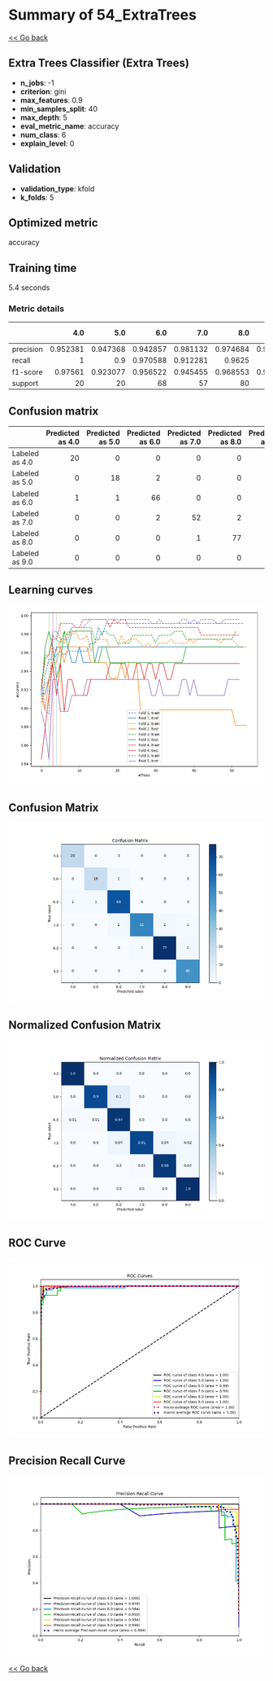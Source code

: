# Summary of 54_ExtraTrees

[<< Go back](../README.md)


## Extra Trees Classifier (Extra Trees)
- **n_jobs**: -1
- **criterion**: gini
- **max_features**: 0.9
- **min_samples_split**: 40
- **max_depth**: 5
- **eval_metric_name**: accuracy
- **num_class**: 6
- **explain_level**: 0

## Validation
 - **validation_type**: kfold
 - **k_folds**: 5

## Optimized metric
accuracy

## Training time

5.4 seconds

### Metric details
|           |       4.0 |       5.0 |       6.0 |       7.0 |       8.0 |       9.0 |   accuracy |   macro avg |   weighted avg |   logloss |
|:----------|----------:|----------:|----------:|----------:|----------:|----------:|-----------:|------------:|---------------:|----------:|
| precision |  0.952381 |  0.947368 |  0.942857 |  0.981132 |  0.974684 |  0.941176 |   0.959044 |    0.9566   |       0.959676 |  0.246329 |
| recall    |  1        |  0.9      |  0.970588 |  0.912281 |  0.9625   |  1        |   0.959044 |    0.957561 |       0.959044 |  0.246329 |
| f1-score  |  0.97561  |  0.923077 |  0.956522 |  0.945455 |  0.968553 |  0.969697 |   0.959044 |    0.956486 |       0.958832 |  0.246329 |
| support   | 20        | 20        | 68        | 57        | 80        | 48        |   0.959044 |  293        |     293        |  0.246329 |


## Confusion matrix
|                |   Predicted as 4.0 |   Predicted as 5.0 |   Predicted as 6.0 |   Predicted as 7.0 |   Predicted as 8.0 |   Predicted as 9.0 |
|:---------------|-------------------:|-------------------:|-------------------:|-------------------:|-------------------:|-------------------:|
| Labeled as 4.0 |                 20 |                  0 |                  0 |                  0 |                  0 |                  0 |
| Labeled as 5.0 |                  0 |                 18 |                  2 |                  0 |                  0 |                  0 |
| Labeled as 6.0 |                  1 |                  1 |                 66 |                  0 |                  0 |                  0 |
| Labeled as 7.0 |                  0 |                  0 |                  2 |                 52 |                  2 |                  1 |
| Labeled as 8.0 |                  0 |                  0 |                  0 |                  1 |                 77 |                  2 |
| Labeled as 9.0 |                  0 |                  0 |                  0 |                  0 |                  0 |                 48 |

## Learning curves
![Learning curves](learning_curves.png)
## Confusion Matrix

![Confusion Matrix](confusion_matrix.png)


## Normalized Confusion Matrix

![Normalized Confusion Matrix](confusion_matrix_normalized.png)


## ROC Curve

![ROC Curve](roc_curve.png)


## Precision Recall Curve

![Precision Recall Curve](precision_recall_curve.png)



[<< Go back](../README.md)
